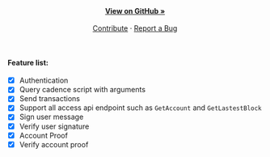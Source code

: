 <br />
<div align="center">
  <p align="center">
  <br />
    <a href="https://github.com/tyronbrand/fcl.net"><strong>View on GitHub »</strong></a> <br /><br />
    <a href="https://github.com/tyronbrand/fcl.net/blob/main/CONTRIBUTING.md">Contribute</a> ·
    <a href="https://github.com/tyronbrand/fcl.net/issues">Report a Bug</a>
  </p>
</div><br />

#### Feature list:
- [x] Authentication
- [x] Query cadence script with arguments
- [x] Send transactions
- [x] Support all access api endpoint such as `GetAccount` and `GetLastestBlock`
- [x] Sign user message
- [x] Verify user signature
- [x] Account Proof
- [x] Verify account proof
